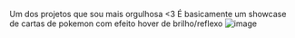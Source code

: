 Um dos projetos que sou mais orgulhosa <3 É basicamente um showcase de cartas de pokemon com efeito hover de brilho/reflexo
![image](https://github.com/mari-tza/desafio-100-dias-Js/assets/126166336/de6de303-cefa-4754-8604-2cd4328c6513)
